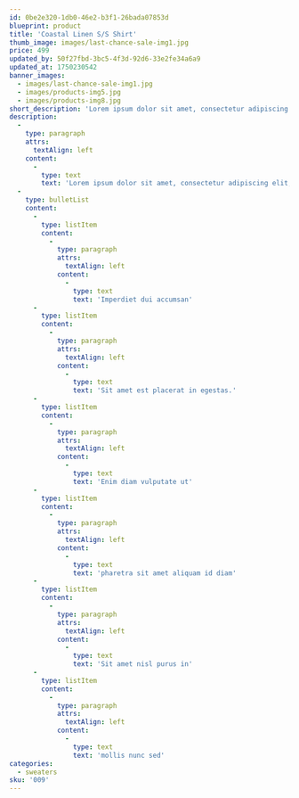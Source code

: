 ```yaml
---
id: 0be2e320-1db0-46e2-b3f1-26bada07853d
blueprint: product
title: 'Coastal Linen S/S Shirt'
thumb_image: images/last-chance-sale-img1.jpg
price: 499
updated_by: 50f27fbd-3bc5-4f3d-92d6-33e2fe34a6a9
updated_at: 1750230542
banner_images:
  - images/last-chance-sale-img1.jpg
  - images/products-img5.jpg
  - images/products-img8.jpg
short_description: 'Lorem ipsum dolor sit amet, consectetur adipiscing elit. In ut ullamcorper leo, eget euismod orci. Cum sociis natoque penatibus et magnis dis parturient montes nascetur ridiculus mus. Vestibulum ultricies aliquam convallis.'
description:
  -
    type: paragraph
    attrs:
      textAlign: left
    content:
      -
        type: text
        text: 'Lorem ipsum dolor sit amet, consectetur adipiscing elit, sed do eiusmod tempor incididunt ut labore et dolore magna aliqua. Fringilla est ullamcorper eget nulla facilisi etiam dignissim diam. Arcu ac tortor dignissim convallis aenean et tortor at risus. Vestibulum morbi blandit cursus risus at ultrices mi tempus. Dolor sit amet consectetur adipiscing elit ut aliquam purus.'
  -
    type: bulletList
    content:
      -
        type: listItem
        content:
          -
            type: paragraph
            attrs:
              textAlign: left
            content:
              -
                type: text
                text: 'Imperdiet dui accumsan'
      -
        type: listItem
        content:
          -
            type: paragraph
            attrs:
              textAlign: left
            content:
              -
                type: text
                text: 'Sit amet est placerat in egestas.'
      -
        type: listItem
        content:
          -
            type: paragraph
            attrs:
              textAlign: left
            content:
              -
                type: text
                text: 'Enim diam vulputate ut'
      -
        type: listItem
        content:
          -
            type: paragraph
            attrs:
              textAlign: left
            content:
              -
                type: text
                text: 'pharetra sit amet aliquam id diam'
      -
        type: listItem
        content:
          -
            type: paragraph
            attrs:
              textAlign: left
            content:
              -
                type: text
                text: 'Sit amet nisl purus in'
      -
        type: listItem
        content:
          -
            type: paragraph
            attrs:
              textAlign: left
            content:
              -
                type: text
                text: 'mollis nunc sed'
categories:
  - sweaters
sku: '009'
---
```

